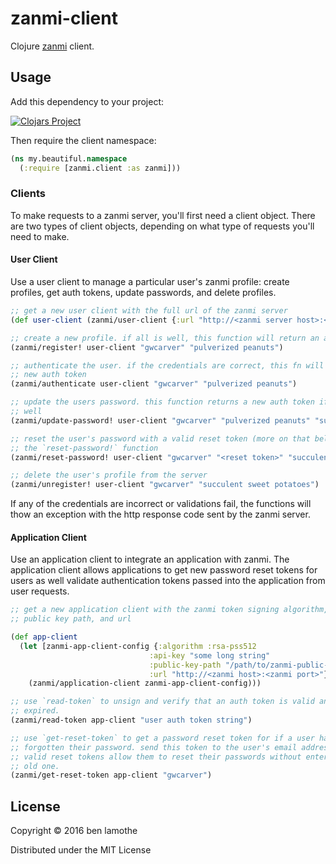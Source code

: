 # zanmi-client
Clojure [zanmi](https://github.com/zonotope/zanmi) client.

## Usage
Add this dependency to your project:

[![Clojars Project](https://img.shields.io/clojars/v/zanmi-client.svg)](https://clojars.org/zanmi-client)

Then require the client namespace:
```clojure
(ns my.beautiful.namespace
  (:require [zanmi.client :as zanmi]))
```

### Clients
To make requests to a zanmi server, you'll first need a client object. There are
two types of client objects, depending on what type of requests you'll need to
make.

#### User Client
Use a user client to manage a particular user's zanmi profile: create profiles,
get auth tokens, update passwords, and delete profiles.
```clojure
;; get a new user client with the full url of the zanmi server
(def user-client (zanmi/user-client {:url "http://<zanmi server host>:<zanmi port>"}))

;; create a new profile. if all is well, this function will return an auth token
(zanmi/register! user-client "gwcarver" "pulverized peanuts")

;; authenticate the user. if the credentials are correct, this fn will return a
;; new auth token
(zanmi/authenticate user-client "gwcarver" "pulverized peanuts")

;; update the users password. this function returns a new auth token if all is
;; well
(zanmi/update-password! user-client "gwcarver" "pulverized peanuts" "succulent sweet potatoes")

;; reset the user's password with a valid reset token (more on that below) using
;; the `reset-password!` function
(zanmi/reset-password! user-client "gwcarver" "<reset token>" "succulent sweet potatoes")

;; delete the user's profile from the server
(zanmi/unregister! user-client "gwcarver" "succulent sweet potatoes")
```

If any of the credentials are incorrect or validations fail, the functions will
thow an exception with the http response code sent by the zanmi server.

#### Application Client
Use an application client to integrate an application with zanmi. The
application client allows applications to get new password reset tokens for
users as well validate authentication tokens passed into the application from
user requests.

```clojure
;; get a new application client with the zanmi token signing algorithm, api key,
;; public key path, and url

(def app-client
  (let [zanmi-app-client-config {:algorithm :rsa-pss512
                               :api-key "some long string"
                               :public-key-path "/path/to/zanmi-public-key"
                               :url "http://<zanmi host>:<zanmi port>"}]
    (zanmi/application-client zanmi-app-client-config)))

;; use `read-token` to unsign and verify that an auth token is valid and not
;; expired.
(zanmi/read-token app-client "user auth token string")

;; use `get-reset-token` to get a password reset token for if a user has
;; forgotten their password. send this token to the user's email address, and
;; valid reset tokens allow them to reset their passwords without entering the
;; old one.
(zanmi/get-reset-token app-client "gwcarver")
```

## License

Copyright © 2016 ben lamothe

Distributed under the MIT License
